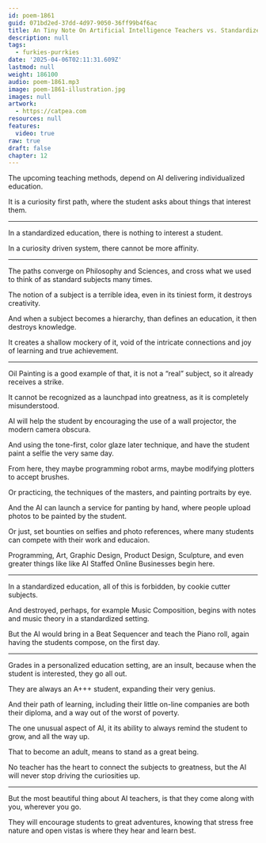 ```yaml
---
id: poem-1861
guid: 071bd2ed-37dd-4d97-9050-36ff99b4f6ac
title: An Tiny Note On Artificial Intelligence Teachers vs. Standardized Educaion
description: null
tags:
  - furkies-purrkies
date: '2025-04-06T02:11:31.609Z'
lastmod: null
weight: 186100
audio: poem-1861.mp3
image: poem-1861-illustration.jpg
images: null
artwork:
  - https://catpea.com
resources: null
features:
  video: true
raw: true
draft: false
chapter: 12
---
```


The upcoming teaching methods,
depend on AI delivering individualized education.

It is a curiosity first path,
where the student asks about things that interest them.

---

In a standardized education,
there is nothing to interest a student.

In a curiosity driven system,
there cannot be more affinity.

---

The paths converge on Philosophy and Sciences,
and cross what we used to think of as standard subjects many times.

The notion of a subject is a terrible idea,
even in its tiniest form, it destroys creativity.

And when a subject becomes a hierarchy,
than defines an education, it then destroys knowledge.

It creates a shallow mockery of it,
void of the intricate connections and joy of learning and true achievement.

---

Oil Painting is a good example of that,
it is not a “real” subject, so it already receives a strike.

It cannot be recognized as a launchpad into greatness,
as it is completely misunderstood.

AI will help the student by encouraging the use of a wall projector,
the modern camera obscura.

And using the tone-first, color glaze later technique,
and have the student paint a selfie the very same day.

From here, they maybe programming robot arms,
maybe modifying plotters to accept brushes.

Or practicing, the techniques of the masters,
and painting portraits by eye.

And the AI can launch a service for panting by hand,
where people upload photos to be painted by the student.

Or just, set bounties on selfies and photo references,
where many students can compete with their work and educaion.

Programming, Art, Graphic Design, Product Design, Sculpture,
and even greater things like like AI Staffed Online Businesses begin here.

---

In a standardized education, all of this is forbidden,
by cookie cutter subjects.

And destroyed, perhaps, for example Music Composition,
begins with notes and music theory in a standardized setting.

But the AI would bring in a Beat Sequencer and teach the Piano roll,
again having the students compose, on the first day.

---

Grades in a personalized education setting, are an insult,
because when the student is interested, they go all out.

They are always an A+++ student,
expanding their very genius.

And their path of learning, including their little on-line companies
are both their diploma, and a way out of the worst of poverty.

The one unusual aspect of AI,
it its ability to always remind the student to grow, and all the way up.

That to become an adult,
means to stand as a great being.

No teacher has the heart to connect the subjects to greatness,
but the AI will never stop driving the curiosities up.

---

But the most beautiful thing about AI teachers,
is that they come along with you, wherever you go.

They will encourage students to great adventures,
knowing that stress free nature and open vistas is where they hear and learn best.
